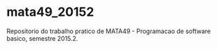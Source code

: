 # mata49_20152

Repositorio do trabalho pratico de MATA49 - Programacao de software basico, semestre 2015.2.
